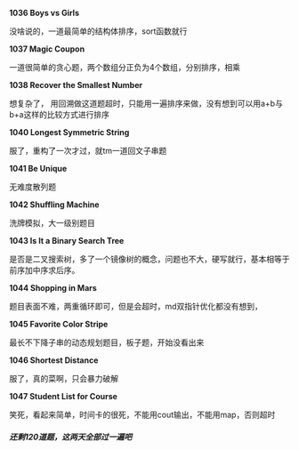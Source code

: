 **1036 Boys vs Girls**

没啥说的，一道最简单的结构体排序，sort函数就行

**1037 Magic Coupon**

一道很简单的贪心题，两个数组分正负为4个数组，分别排序，相乘

**1038 Recover the Smallest Number**

想复杂了， 用回溯做这道题超时，只能用一遍排序来做，没有想到可以用a+b与b+a这样的比较方式进行排序

**1040 Longest Symmetric String**

服了，重构了一次才过，就tm一道回文子串题

**1041 Be Unique**

无难度散列题

**1042 Shuffling Machine**

洗牌模拟，大一级别题目

**1043 Is It a Binary Search Tree**

是否是二叉搜索树，多了一个镜像树的概念，问题也不大，硬写就行，基本相等于前序加中序求后序。

**1044 Shopping in Mars**

题目表面不难，两重循环即可，但是会超时，md双指针优化都没有想到，

**1045 Favorite Color Stripe**

最长不下降子串的动态规划题目，板子题，开始没看出来

**1046 Shortest Distance**

服了，真的菜啊，只会暴力破解

**1047 Student List for Course**

笑死，看起来简单，时间卡的很死，不能用cout输出，不能用map，否则超时





##### 还剩120道题，这两天全部过一遍吧








